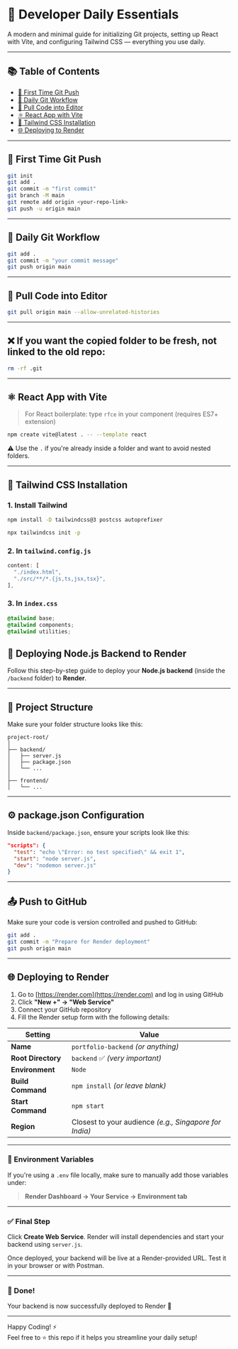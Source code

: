 # 🚀 Developer Daily Essentials

A modern and minimal guide for initializing Git projects, setting up React with Vite, and configuring Tailwind CSS — everything you use daily.

---

## 📚 Table of Contents

- [🔁 First Time Git Push](#-first-time-git-push)
- [📂 Daily Git Workflow](#-daily-git-workflow)
- [📅 Pull Code into Editor](#-pull-code-into-editor)
- [⚛️ React App with Vite](#⚛️-react-app-with-vite)
- [🎨 Tailwind CSS Installation](#-tailwind-css-installation)
- [🌐 Deploying to Render](#-deploying-to-render)

---

## 🔁 First Time Git Push

```bash
git init
git add .
git commit -m "first commit"
git branch -M main
git remote add origin <your-repo-link>
git push -u origin main
```

---

## 📂 Daily Git Workflow

```bash
git add .
git commit -m "your commit message"
git push origin main
```

---

## 📅 Pull Code into Editor

```bash
git pull origin main --allow-unrelated-histories
```

---

## ❌ If you want the copied folder to be fresh, not linked to the old repo:

```bash
rm -rf .git
```

---

## ⚛️ React App with Vite

> For React boilerplate: type `rfce` in your component (requires ES7+ extension)

```bash
npm create vite@latest . -- --template react
```

⚠️ Use the `.` if you're already inside a folder and want to avoid nested folders.

---

## 🎨 Tailwind CSS Installation

### 1. Install Tailwind

```bash
npm install -D tailwindcss@3 postcss autoprefixer
```

```bash
npx tailwindcss init -p
```

### 2. In `tailwind.config.js`

```js
content: [
  "./index.html",
  "./src/**/*.{js,ts,jsx,tsx}",
],
```

### 3. In `index.css`

```css
@tailwind base;
@tailwind components;
@tailwind utilities;
```


## 🚀 Deploying Node.js Backend to Render

Follow this step-by-step guide to deploy your **Node.js backend** (inside the `/backend` folder) to **Render**.

---

## 📁 Project Structure

Make sure your folder structure looks like this:

```
project-root/
│
├── backend/
│   ├── server.js
│   ├── package.json
│   └── ...
│
├── frontend/
│   └── ...
```

---

## ⚙️ package.json Configuration

Inside `backend/package.json`, ensure your scripts look like this:

```json
"scripts": {
  "test": "echo \"Error: no test specified\" && exit 1",
  "start": "node server.js",
  "dev": "nodemon server.js"
}
```

---

## 📤 Push to GitHub

Make sure your code is version controlled and pushed to GitHub:

```bash
git add .
git commit -m "Prepare for Render deployment"
git push origin main
```

---

## 🌐 Deploying to Render

1. Go to [https://render.com](https://render.com) and log in using GitHub
2. Click **"New +" → "Web Service"**
3. Connect your GitHub repository
4. Fill the Render setup form with the following details:

| Setting             | Value                                    |
|---------------------|------------------------------------------|
| **Name**            | `portfolio-backend` *(or anything)*      |
| **Root Directory**  | `backend` ✅ *(very important)*          |
| **Environment**     | `Node`                                   |
| **Build Command**   | `npm install` *(or leave blank)*         |
| **Start Command**   | `npm start`                              |
| **Region**          | Closest to your audience *(e.g., Singapore for India)* |

---

### 🔐 Environment Variables

If you're using a `.env` file locally, make sure to manually add those variables under:

> **Render Dashboard → Your Service → Environment tab**

---

### ✅ Final Step

Click **Create Web Service**. Render will install dependencies and start your backend using `server.js`.

Once deployed, your backend will be live at a Render-provided URL. Test it in your browser or with Postman.

---

### 🌟 Done!

Your backend is now successfully deployed to Render 🎉

---

Happy Coding! ⚡️\
Feel free to ⭐️ this repo if it helps you streamline your daily setup!

